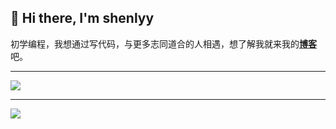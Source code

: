 ## 👋 Hi there, I'm shenlyy

初学编程，我想通过写代码，与更多志同道合的人相遇，想了解我就来我的[**博客**](blog.ykrazy.top)吧。

---
![](https://github-readme-stats.ykrazy.top/api?username=shenlye&show_icons=true&include_all_commits=true&hide=contribs&theme=github_dark_dimmed&rank_icon=github)

---
![](https://github-readme-stats.ykrazy.top/api/wakatime?username=shenlyy&theme=github_dark_dimmed)
